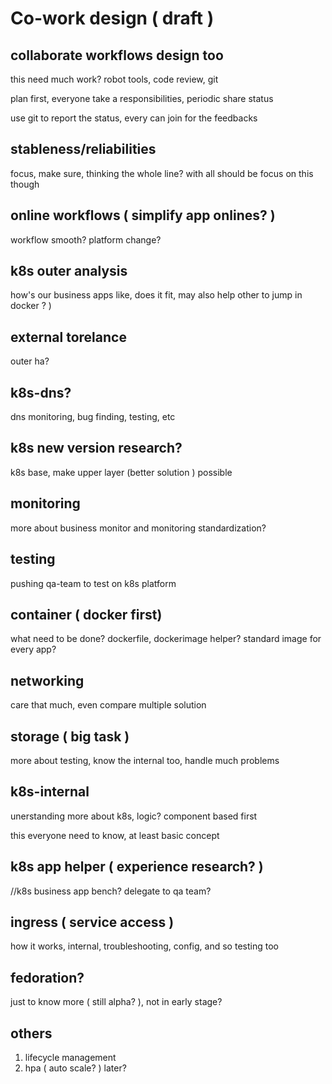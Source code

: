 # Co-work design ( draft )

## collaborate workflows design too
this need much work? robot tools, code review, git 
  
plan first, everyone take a responsibilities, periodic share status
  
use git to report the status, every can join for the feedbacks

## stableness/reliabilities
focus, make sure, thinking the whole line?
with all should be focus on this though

## online workflows ( simplify app onlines? )
workflow smooth? platform change?

## k8s outer analysis
how's our business apps like, does it fit, may also help other to jump in docker ? )

## external torelance
outer ha?

## k8s-dns?
dns monitoring, bug finding, testing, etc


## k8s new version research?
k8s base, make upper layer (better solution ) possible

## monitoring
more about business monitor and monitoring standardization? 

## testing
pushing qa-team to test on k8s platform

## container ( docker first)
what need to be done? dockerfile, dockerimage helper? standard image for every app?

## networking
care that much, even compare multiple solution

## storage ( big task )
more about testing, know the internal too, handle much problems

## k8s-internal
unerstanding more about k8s, logic? component based first

this everyone need to know, at least basic concept

## k8s app helper ( experience research? )
//k8s business app bench? delegate to qa team?

## ingress ( service access )
how it works, internal, troubleshooting, config, and so testing too

## fedoration? 
just to know more ( still alpha? ), not in early stage?

## others
1. lifecycle management
1. hpa ( auto scale? ) later?
